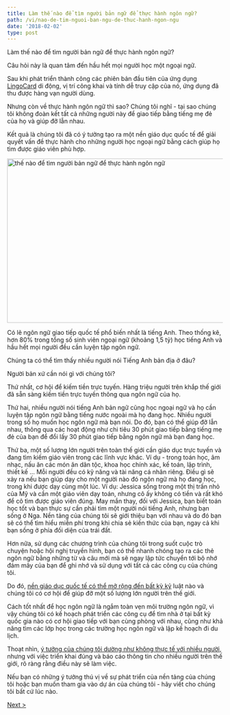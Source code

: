 ```yaml
---
title: Làm thế nào để tìm người bản ngữ để thực hành ngôn ngữ?
path: /vi/nao-de-tim-nguoi-ban-ngu-de-thuc-hanh-ngon-ngu
date: '2018-02-02'
type: post
---
```


Làm thế nào để tìm người bản ngữ để thực hành ngôn ngữ?

Câu hỏi này là quan tâm đến hầu hết mọi người học một ngoại ngữ.

Sau khi phát triển thành công các phiên bản đầu tiên của ứng dụng <a href="https://lingocard.com" target="_blank" rel="noopener">LingoCard</a> di động, vị trí công khai và tính dễ truy cập của nó, ứng dụng đã thu được hàng vạn người dùng.

Nhưng còn về thực hành ngôn ngữ thì sao? Chúng tôi nghĩ - tại sao chúng tôi không đoàn kết tất cả những người này để giao tiếp bằng tiếng mẹ đẻ của họ và giúp đỡ lẫn nhau.

Kết quả là chúng tôi đã có ý tưởng tạo ra một nền giáo dục quốc tế để giải quyết vấn đề thực hành cho những người học ngoại ngữ bằng cách giúp họ tìm được giáo viên phù hợp.

<img class="aligncenter wp-image-78 size-full" src="../images/platform/social-network.jpg" alt="thế nào để tìm người bản ngữ để thực hành ngôn ngữ" width="628" height="383" />

Có lẽ ngôn ngữ giao tiếp quốc tế phổ biến nhất là tiếng Anh. Theo thống kê, hơn 80% trong tổng số sinh viên ngoại ngữ (khoảng 1,5 tỷ) học tiếng Anh và hầu hết mọi người đều cần luyện tập ngôn ngữ.

Chúng ta có thể tìm thấy nhiều người nói Tiếng Anh bản địa ở đâu?

Người bản xứ cần nói gì với chúng tôi?

Thứ nhất, cơ hội để kiếm tiền trực tuyến. Hàng triệu người trên khắp thế giới đã sẵn sàng kiếm tiền trực tuyến thông qua ngôn ngữ của họ.

Thứ hai, nhiều người nói tiếng Anh bản ngữ cũng học ngoại ngữ và họ cần luyện tập ngôn ngữ bằng tiếng nước ngoài mà họ đang học. Nhiều người trong số họ muốn học ngôn ngữ mà bạn nói. Do đó, bạn có thể giúp đỡ lẫn nhau, thông qua các hoạt động như chi tiêu 30 phút giao tiếp bằng tiếng mẹ đẻ của bạn để đổi lấy 30 phút giao tiếp bằng ngôn ngữ mà bạn đang học.

Thứ ba, một số lượng lớn người trên toàn thế giới cần giáo dục trực tuyến và đang tìm kiếm giáo viên trong các lĩnh vực khác. Ví dụ - trong toán học, âm nhạc, nấu ăn các món ăn dân tộc, khoa học chính xác, kế toán, lập trình, thiết kế ... Mỗi người đều có kỹ năng và tài năng cá nhân riêng. Điều gì sẽ xảy ra nếu bạn giúp dạy cho một người nào đó ngôn ngữ mà họ đang học, trong khi được dạy cùng một lúc. Ví dụ: Jessica sống trong một thị trấn nhỏ của Mỹ và cần một giáo viên dạy toán, nhưng cô ấy không có tiền và rất khó để cô tìm được giáo viên đúng. May mắn thay, đối với Jessica, bạn biết toán học tốt và bạn thực sự cần phải tìm một người nói tiếng Anh, nhưng bạn sống ở Nga. Nền tảng của chúng tôi sẽ giới thiệu bạn với nhau và do đó bạn sẽ có thể tìm hiểu miễn phí trong khi chia sẻ kiến ​​thức của bạn, ngay cả khi bạn sống ở phía đối diện của trái đất.

Hơn nữa, sử dụng các chương trình của chúng tôi trong suốt cuộc trò chuyện hoặc hội nghị truyền hình, bạn có thể nhanh chóng tạo ra các thẻ ngôn ngữ bằng những từ và câu mới mà sẽ ngay lập tức chuyển tới bộ nhớ đám mây của bạn để ghi nhớ và sử dụng với tất cả các công cụ của chúng tôi.

Do đó, <a href="https://lingocard.com" target="_blank" rel="noopener">nền giáo dục quốc tế có thể mở rộng đến bất kỳ kỷ</a> luật nào và chúng tôi có cơ hội để giúp đỡ một số lượng lớn người trên thế giới.

Cách tốt nhất để học ngôn ngữ là ngắm toàn vẹn môi trường ngôn ngữ, vì vậy chúng tôi có kế hoạch phát triển các công cụ để tìm nhà ở tại bất kỳ quốc gia nào có cơ hội giao tiếp với bạn cùng phòng với nhau, cũng như khả năng tìm các lớp học trong các trường học ngôn ngữ và lập kế hoạch đi du lịch.

Thoạt nhìn, <a href="http://lingocard.org" target="_blank" rel="noopener">ý tưởng của chúng tôi dường như không thực tế với nhiều người</a>, nhưng với việc triển khai đúng và báo cáo thông tin cho nhiều người trên thế giới, rõ ràng rằng điều này sẽ làm việc.

Nếu bạn có những ý tưởng thú vị về sự phát triển của nền tảng của chúng tôi hoặc bạn muốn tham gia vào dự án của chúng tôi - hãy viết cho chúng tôi bất cứ lúc nào.

<a href="/vi/lam-nao-de-hoc-tieng-anh-nhanh">Next ></a>